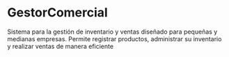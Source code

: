 # GestorComercial
Sistema para la gestión de inventario y ventas diseñado para pequeñas y medianas empresas. Permite registrar productos, administrar su inventario y realizar ventas de manera eficiente
